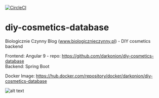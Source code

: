[![CircleCI](https://circleci.com/gh/darkonion/diy-cosmetics-database/tree/master.svg?style=svg)](https://circleci.com/gh/darkonion/diy-cosmetics-database/tree/master)

# diy-cosmetics-database
Biologicznie Czynny Blog (www.biologicznieczynny.pl) - DIY cosmetics backend

Frontend: Angular 9 - repo: https://github.com/darkonion/diy-cosmetics-database <br>
Backend: Spring Boot

Docker Image: https://hub.docker.com/repository/docker/darkonion/diy-cosmetics-database

![alt text](https://i.imgur.com/1nv0SxZ.png?1)



